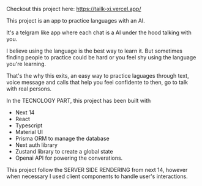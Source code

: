 Checkout this project here: https://tailk-xi.vercel.app/

This project is an app to practice languages with an AI.

It's a telgram like app where each chat is a AI under the hood talking with you.

I believe using the language is the best way to learn it. But sometimes finding people to practice could be hard or you feel shy using the language you're learning.

That's the why this exits, an easy way to practice laguages through text, voice message and calls that help you feel confidente to then, go to talk with real persons.



In the TECNOLOGY PART, this project has been built with

- Next 14
- React
- Typescript
- Material UI
- Prisma ORM to manage the database
- Next auth library
- Zustand library to create a global state
- Openai API for powering the converations.

This project follow the SERVER SIDE RENDERING from next 14, however when necessary I used client components to handle user's interactions.
